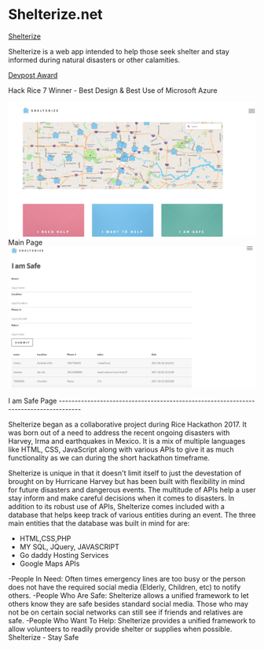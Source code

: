 # Shelterize.net

[Shelterize](shelterize.net) 

Shelterize is a web app intended to help those seek shelter and stay informed during natural disasters or other calamities.

[Devpost Award](https://devpost.com/software/shelterize)

Hack Rice 7 Winner - Best Design & Best Use of Microsoft Azure


![alt text](https://github.com/filehippo/https-github.com-Dan-Tor-OK-Munchy/blob/master/Shelterize.PNG)
Main Page
![alt text](https://github.com/filehippo/https-github.com-Dan-Tor-OK-Munchy/blob/master/safe.PNG)

I am Safe Page -------------------------------------------------------------------------------------



Shelterize began as a collaborative project during Rice Hackathon 2017. 
It was born out of a need to address the recent ongoing disasters with Harvey, Irma and earthquakes in Mexico.
It is a mix of multiple languages like HTML, CSS, JavaScript along with various APIs to give it as much functionality as we can during the short hackathon timeframe.

Shelterize is unique in that it doesn't limit itself to just the devestation of brought on by Hurricane Harvey but has been built with flexibility in mind for future disasters and dangerous events.
 The multitude of APIs help a user stay inform and make careful decisions when it comes to disasters. 
 In addition to its robust use of APIs, Shelterize comes included with a database that helps keep track of various entities during an event. 
 The three main entities that the database was built in mind for are:

- HTML,CSS,PHP
- MY SQL, JQuery, JAVASCRIPT 
- Go daddy Hosting Services 
- Google Maps APIs 


-People In Need: Often times emergency lines are too busy or the person does not have the required social media (Elderly, Children, etc) to notify others.
-People Who Are Safe: Shelterize allows a unified framework to let others know they are safe besides standard social media. Those who may not be on certain social networks can still see if friends and relatives are safe.
-People Who Want To Help: Shelterize provides a unified framework to allow volunteers to readily provide shelter or supplies when possible.
Shelterize - Stay Safe

